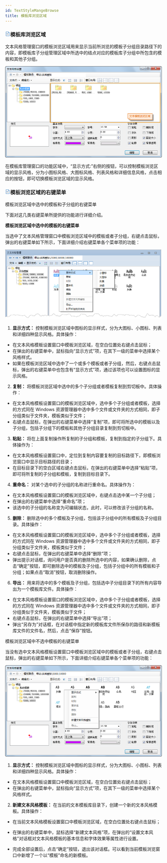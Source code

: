 ```yaml
---
id: TextStyleMangeBrowse
title: 模板库浏览区域
---
```

### ![](../../img/read.gif)模板库浏览区域

文本风格管理窗口的模板浏览区域用来显示当前所浏览的模板子分组目录路径下的内容，即模板库子分组管理区域中所选中的结点对应的模板库子分组中所包含的模板和其他子分组。

![](img/Browse.png)  
 
  
在模板库管理窗口的功能区域中，“显示方式:”右侧的按钮，可以控制模板浏览区域的显示风格，分为小图标风格、大图标风格、列表风格和详细信息风格，点击相应的按钮，即可切换模板浏览区域的显示风格。

### ![](../../img/read.gif)模板浏览区域的右键菜单

模板浏览区域中选中的模板和子分组的右键菜单

下面对这几类右键菜单所提供的功能进行详细介绍。

**模板浏览区域中选中的模板的右键菜单**

当选中了文本风格管理窗口中模板浏览区域中的模板或者子分组，右键点击鼠标，弹出的右键菜单如下所示，下面详细介绍右键菜单各个菜单项的功能：

![](img/SelectedContextMenu.png)  

1. **显示方式：** 控制模板浏览区域中图标的显示样式，分为大图标、小图标、列表和详细四种显示风格。具体操作：
  * 在文本风格模板设置窗口中模板浏览区域，在空白位置处右键点击鼠标；
  * 在弹出的右键菜单中，鼠标指向“显示方式”项，在其下一级的菜单中选择某个风格样式。
  * 如果在模板浏览区域中选中了一个或多个模板或者子分组，然后，右键点击鼠标，弹出的右键菜单中也包含有“显示方式”项，通过该项也可以设置图标的显示风格。
2. **复制：** 将模板浏览区域中选中的多个子分组或者模板复制到剪切板中。具体操作：
  * 在文本风格模板设置窗口的模板浏览区域中，选中多个子分组或者模板，选择的方式同在 Windows 资源管理器中选中多个文件或文件夹的方式相同，即子分组类似于文件夹，模板类似于文件；
  * 右键点击鼠标，在弹出的右键菜单中选择“复制”项，即可将所选中的模板以及子分组，包括子分组下的模板和其他子分组目录复制到剪切板中。
3. **粘贴：** 将在上面复制操作所复制的子分组和模板，复制到指定的子分组下。具体操作为：
  * 在文本风格模板设置窗口中，定位到复制内容要复制的目标路径下，即模板浏览窗口中显示目标路径的目录；
  * 在目标目录下的空白区域右键点击鼠标，在弹出的右键菜单中选择“粘贴”项，即可将所复制的子分组和模板，复制到目标目录下。
4. **重命名：** 对某个选中的子分组的名称进行重命名。具体操作为：
  * 在文本风格模板设置窗口的模板浏览区域中，右键点击选中某一个子分组；
  * 在弹出的右键菜单中选择“重命名”项；
  * 该选中的子分组的名称变为可编辑状态，此时，可以修改该子分组的名称。
5. **删除：** 删除选中的多个模板及子分组，包括该子分组中的所有模板及子分组目录。具体操作：
  * 在文本风格模板设置窗口的模板浏览区域中，选中多个子分组或者模板，选择的方式同在 Windows 资源管理器中选中多个文件或文件夹的方式相同，即子分组类似于文件夹，模板类似于文件；
  * 右键点击鼠标，在弹出的右键菜单中选择“删除”项；
  * 弹出提示对话框，询问用户是否真的删除所选中的内容，如果确认删除，点击“确定”按钮，即可删除选中的模板及子分组，包括子分组中的所有模板和子分组；如果点击“取消”按钮，取消删除操作。
6. **导出：** 用来将选中的多个模板及子分组，包括选中子分组目录下的所有内容导出为一个模板库文件。具体操作：
  * 在文本风格模板设置窗口的模板浏览区域中，选中多个子分组或者模板，选择的方式同在 Windows 资源管理器中选中多个文件或文件夹的方式相同，即子分组类似于文件夹，模板类似于文件；
  * 右键点击鼠标，在弹出的右键菜单中选择“导出”项；
* 弹出“另存为”对话框，在对话框中指定新的模板库文件所保存的路径和新模板库文件的文件名，然后，点击“保存”按钮。

模板浏览区域中不选中模板的右键菜单

当没有选中文本风格模板设置窗口中模板浏览区域中的模板或者子分组，右键点击鼠标，弹出的右键菜单如下所示，下面详细介绍右键菜单各个菜单项的功能：

![](img/UnSelectedContextMenu.png)  

1. **显示方式：** 控制模板浏览区域中图标的显示样式，分为大图标、小图标、列表和详细四种显示风格。具体操作：
  * 在文本风格模板设置窗口中模板浏览区域，在空白位置处右键点击鼠标；
  * 在弹出的右键菜单中，鼠标指向“显示方式”项，在其下一级的菜单中选择某个风格样式。
2. **新建文本风格模板：** 在当前的文本模板库目录下，创建一个新的文本风格模板。具体操作：
  * 在当前文本风格模板设置窗口中模板浏览区域，在空白位置处右键点击鼠标；
  * 在弹出的右键菜单中，鼠标选择“新建文本风格”项，在弹出的“设置文本风格”对话框对文本风格模板的基本信息和字体效果等属性进行设置。

  * 完成全部设置后，点击“确定”按钮，退出该对话框。可以看到当前模板浏览窗口中新增了一个以“模板”命名的新模板。

